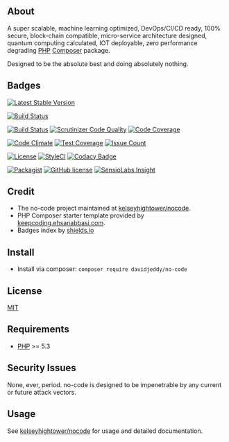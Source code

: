 ## About
A super scalable, machine learning optimized, DevOps/CI/CD ready, 100% secure, block-chain compatible, micro-service
architecture designed, quantum computing calculated, IOT deployable, zero performance degrading [PHP](https://php.net) [Composer](https://getcomposer.org/) package. 

Designed to be the absolute best and doing absolutely nothing.

## Badges
[![Latest Stable Version](https://poser.pugx.org/davidjeddy/no-code/v/stable)](https://packagist.org/packages/davidjeddy/no-code)

[![Build Status](https://travis-ci.org/davidjeddy/no-code.svg?branch=master)](https://travis-ci.org/davidjeddy/no-code)

[![Build Status](https://scrutinizer-ci.com/g/davidjeddy/no-code/badges/build.png?b=master)](https://scrutinizer-ci.com/g/davidjeddy/no-code/build-status/master)
[![Scrutinizer Code Quality](https://scrutinizer-ci.com/g/davidjeddy/no-code/badges/quality-score.png?b=master)](https://scrutinizer-ci.com/g/davidjeddy/no-code/?branch=master)
[![Code Coverage](https://scrutinizer-ci.com/g/davidjeddy/no-code/badges/coverage.png?b=master)](https://scrutinizer-ci.com/g/davidjeddy/no-code/?branch=master)

[![Code Climate](https://codeclimate.com/github/davidjeddy/no-code/badges/gpa.svg)](https://codeclimate.com/github/davidjeddy/no-code)
[![Test Coverage](https://codeclimate.com/github/davidjeddy/no-code/badges/coverage.svg)](https://codeclimate.com/github/davidjeddy/no-code/coverage)
[![Issue Count](https://codeclimate.com/github/davidjeddy/no-code/badges/issue_count.svg)](https://codeclimate.com/github/davidjeddy/no-code)

[![License](https://poser.pugx.org/davidjeddy/no-code/license)](https://packagist.org/packages/davidjeddy/no-code)
[![StyleCI](https://styleci.io/repos/88731011/shield?branch=master)](https://styleci.io/repos/88731011)
[![Codacy Badge](https://api.codacy.com/project/badge/Grade/f6798ce3c00e4de083d89f289b6c9285)](https://www.codacy.com/app/davidjeddy/no-code?utm_source=github.com&amp;utm_medium=referral&amp;utm_content=davidjeddy/no-code&amp;utm_campaign=Badge_Grade)

[![Packagist](https://img.shields.io/packagist/dt/davidjeddy/no-code.svg)](https://packagist.org/packages/davidjeddy/no-code)
[![GitHub license](https://img.shields.io/badge/license-MIT-blue.svg)](https://raw.githubusercontent.com/davidjeddy/no-code/master/LICENSE)
[![SensioLabs Insight](https://insight.sensiolabs.com/projects/0613c308-3c94-427f-97a1-9b2a0688038c/mini.png)](https://insight.sensiolabs.com/projects/0613c308-3c94-427f-97a1-9b2a0688038c/mini.png)

## Credit
 - The no-code project maintained at [kelseyhightower/nocode](https://github.com/kelseyhightower/nocode).
 - PHP Composer starter template provided by [keepcoding.ehsanabbasi.com](keepcoding.ehsanabbasi.com/php/composer-ready-starter-kit/).
 - Badges index by [shields.io](https://shields.io/)
 
## Install
 - Install via composer: `composer require davidjeddy/no-code`

## License
[MIT](https://github.com/davidjeddy/no-code/blob/master/LICENSE)

## Requirements
- [PHP](https://php.net) >= 5.3

## Security Issues
None, ever, period. no-code is designed to be impenetrable by any current or future attack vectors.

## Usage
See [kelseyhightower/nocode](https://github.com/kelseyhightower/nocode) for usage and detailed documentation.
